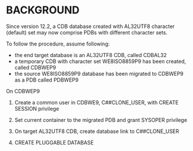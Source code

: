 # BACKGROUND

Since version 12.2, a CDB database created with AL32UTF8 character (default) set may now comprise PDBs with different character sets.

To follow the procedure, assume following:
- the end target database is an AL32UTF8 CDB, called CDBAL32
- a temporary CDB with character set WE8ISO8859P9 has been created, called CDBWEP9
- the source WE8ISO8859P9 database has been migrated to CDBWEP9 as a PDB called PDBWEP9

On CDBWEP9

1. Create a common user in CDBWE9, C##CLONE_USER, with CREATE SESSION privilege

4. Set current container to the migrated PDB and grant SYSOPER privilege

5. On target AL32UTF8 CDB, create database link to C##CLONE_USER

6. CREATE PLUGGABLE DATABASE 
